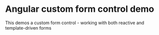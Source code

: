 # Angular custom form control demo

This demos a custom form control - working with both reactive and template-driven forms
